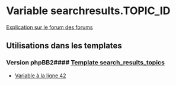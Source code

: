 # Variable searchresults.TOPIC_ID
[Explication sur le forum des forums](http://forum.forumactif.com/t294113-listing-des-variables#searchresults.TOPIC_ID)
## Utilisations dans les templates
### Version phpBB2#### [Template search_results_topics](subsilver/search_results_topics.md)
* [Variable à la ligne 42](../subsilver/search_results_topics.tpl#L42)